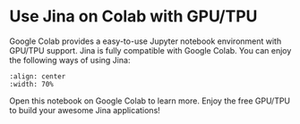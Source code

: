 # Use Jina on Colab with GPU/TPU

Google Colab provides a easy-to-use Jupyter notebook environment with GPU/TPU support. Jina is fully compatible with Google Colab. You can enjoy the following ways of using Jina:

```{figure} jina-on-colab.svg
:align: center
:width: 70%
```

Open this notebook on Google Colab to learn more. Enjoy the free GPU/TPU to build your awesome Jina applications!